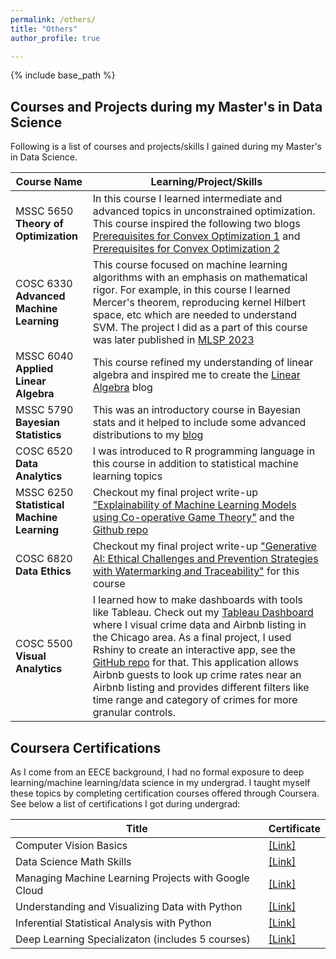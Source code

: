 ```yaml
---
permalink: /others/
title: "Others"
author_profile: true

---
```

{% include base_path %}

## Courses and Projects during my Master's in Data Science
Following is a list of courses and projects/skills I gained during my Master's in Data Science.

| Course Name         | Learning/Project/Skills          |
|------------------|----------------------|
|MSSC 5650<br><b>Theory of Optimization</b>| In this course I learned intermediate and advanced topics in unconstrained optimization. This course inspired the following two blogs [Prerequisites for Convex Optimization 1](https://dibalokechanda.github.io/posts/Prerequisites-for-Convex-Optimization1-blog/) and [Prerequisites for Convex Optimization 2](https://dibalokechanda.github.io/posts/Prerequisites-for-Convex-Optimization2-blog/)|
|COSC 6330<br><b>Advanced Machine Learning</b>| This course focused on machine learning algorithms with an emphasis on mathematical rigor. For example, in this course I learned Mercer's theorem, reproducing kernel Hilbert space, etc which are needed to understand SVM. The project I did as a part of this course was later published in [MLSP 2023](https://graph-based-mtl-fault-detection.github.io/)| 
| MSSC 6040 <br> <b>Applied Linear Algebra</b>| This course refined my understanding of linear algebra and inspired me to create the [Linear Algebra](https://dibalokechanda.github.io/Linear-Algebra/) blog|
| MSSC 5790<br><b>Bayesian Statistics</b>|This was an introductory course in Bayesian stats and it helped to include some advanced distributions to my [blog](https://dibalokechanda.github.io/posts/a-reference-guide-to-distributions-blog/) | 
|COSC 6520<br><b>Data Analytics</b>| I was introduced to R programming language in this course in addition to statistical machine learning topics|
| MSSC 6250<br><b>Statistical Machine Learning</b> | Checkout my final project write-up <a href="https://dibaloke.github.io/files/MSSC_6250_Project_Dibaloke.pdf" target="_blank"> "Explainability of Machine Learning Models using Co-operative Game Theory"</a> and the [Github repo](https://github.com/dibalokechanda/shapley_mssc_6250)| 
| COSC 6820<br> <b> Data Ethics </b> |Checkout my final project write-up <a href="https://dibaloke.github.io/files/Final_Paper_Data_Ethics_Dibaloke.pdf" target="_blank"> "Generative AI: Ethical Challenges and Prevention Strategies with Watermarking and Traceability"</a> for this course|
|COSC 5500 <br> <b> Visual Analytics </b> | I learned how to make dashboards with tools like Tableau. Check out my [Tableau Dashboard](https://public.tableau.com/views/DibalokeChandaVisualAnalyticsSpring2024TableauProject_3/Dashboard1?:language=en-GB&:sid=&:redirect=auth&:display_count=n&:origin=viz_share_link) where I visual crime data and Airbnb listing in the Chicago area. As a final project, I used Rshiny to create an interactive app, see the [GitHub repo](https://github.com/dibalokechanda/Viz_Analytics_Final_Project) for that. This application allows Airbnb guests to look up crime rates near an Airbnb listing and provides different filters like time range and category of crimes for more granular controls.

## Coursera Certifications
As I come from an EECE background, I had no formal exposure to deep learning/machine learning/data science in my undergrad. I taught myself these topics by completing certification courses offered through Coursera. See below a list of certifications I got during undergrad:

| Title            | Certificate          |                             
|------------------|----------------------|
| Computer Vision Basics | [[Link]](https://www.coursera.org/account/accomplishments/verify/BYXMQ88TQX3L?utm_source=link&utm_medium=certificate&utm_content=cert_image&utm_campaign=sharing_cta&utm_product=course)|
| Data Science Math Skills| [[Link]](https://www.coursera.org/account/accomplishments/verify/P8SANQHZKNPQ?utm_source=link&utm_medium=certificate&utm_content=cert_image&utm_campaign=sharing_cta&utm_product=course)|
|Managing Machine Learning Projects with Google Cloud|[[Link]](https://www.coursera.org/account/accomplishments/verify/ZEVY2KYAGSTS?utm_source=link&utm_medium=certificate&utm_content=cert_image&utm_campaign=sharing_cta&utm_product=course)|
|Understanding and Visualizing Data with Python|[[Link]](https://www.coursera.org/account/accomplishments/verify/AYSRSEVXSKKA?utm_source=link&utm_medium=certificate&utm_content=cert_image&utm_campaign=sharing_cta&utm_product=course)|
|Inferential Statistical Analysis with Python|[[Link]](https://www.coursera.org/account/accomplishments/verify/J6MZBRSJTEGA?utm_source=link&utm_medium=certificate&utm_content=cert_image&utm_campaign=pdf_header_button&utm_product=course)|
|Deep Learning Specializaton (includes 5 courses)| [[Link]](https://coursera.org/share/5292e1d314ee6016f6fe335c0bcb7461)|
